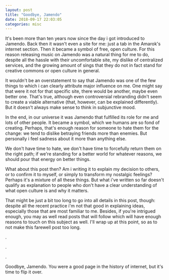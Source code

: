 ```yaml
---
layout: post
title: "Goodbye, Jamendo"
date: 2018-09-17 22:03:05
categories: misc
---
```


It's been more than ten years now since the day i got introduced to
Jamendo. Back then it wasn't even a site for me: just a tab in the Amarok's
internet section. Then it became a symbol of free, open culture. For this reason
releasing music on Jamendo was a natural thing for me to do, despite all the
hassle with their uncomfortable site, my dislike of centralized services, and
the growing amount of sings that they do not in fact stand for creative commons
or open culture in general.

<cut/>

It wouldn't be an overstatement to say that Jamendo was one of the few things to
which i can clearly attribute major influence on me. One might say that were it
not for that specific site, there would be another, maybe even better
one. That's true, although even controversial rebranding didn't seem to create a
viable alternative (that, however, can be explained differently). But it doesn't
always make sense to think in subjunctive mood.

In the end, in our universe it was Jamendo that fulfilled its role for me and
lots of other people. It became a symbol, which we humans are so fond of
creating. Perhaps, that's enough reason for someone to hate them for the change:
we tend to dislike betraying friends more than enemies. But personally i feel
sadness about it more than anything else.

We don't have time to hate, we don't have time to forcefully return them on the
right path; if we're standing for a better world for whatever reasons, we should
pour that energy on better things.

What about this post then? Am i writing it to explain my decision to others, or
to confirm it to myself, or simply to transform my nostalgic feelings? Perhaps
it's a mixture of all these things. But what i've written so far doesn't qualify
as explanation to people who don't have a clear understanding of what open
culture is and why it matters.

That might be just a bit too long to go into all details in this post, though:
despite all the recent practice i'm not that good in explaining ideas,
especially those that are most familiar to me. Besides, if you're intrigued
enough, you may as well read posts that will follow which will have enough
reasons to touch on this subject as well. I'll wrap up at this point, so as to
not make this farewell post too long.

.

.

.

Goodbye, Jamendo. You were a good page in the history of internet, but it's time
to flip it over.
